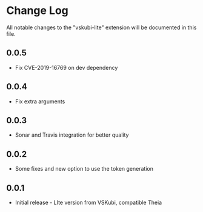 # Change Log

All notable changes to the "vskubi-lite" extension will be documented in this file.

## 0.0.5
- Fix CVE-2019-16769 on dev dependency

## 0.0.4
- Fix extra arguments

## 0.0.3
- Sonar and Travis integration for better quality

## 0.0.2
- Some fixes and new option to use the token generation

## 0.0.1
- Initial release - LIte version from VSKubi, compatible Theia